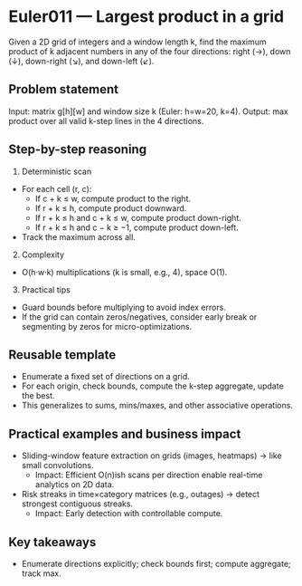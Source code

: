 # Euler011 — Largest product in a grid

Given a 2D grid of integers and a window length k, find the maximum product of k adjacent numbers in any of the four directions: right (→), down (↓), down-right (↘), and down-left (↙).

## Problem statement

Input: matrix g[h][w] and window size k (Euler: h=w=20, k=4). Output: max product over all valid k-step lines in the 4 directions.

## Step-by-step reasoning

1) Deterministic scan
- For each cell (r, c):
  - If c + k ≤ w, compute product to the right.
  - If r + k ≤ h, compute product downward.
  - If r + k ≤ h and c + k ≤ w, compute product down-right.
  - If r + k ≤ h and c − k ≥ −1, compute product down-left.
- Track the maximum across all.

2) Complexity
- O(h·w·k) multiplications (k is small, e.g., 4), space O(1).

3) Practical tips
- Guard bounds before multiplying to avoid index errors.
- If the grid can contain zeros/negatives, consider early break or segmenting by zeros for micro-optimizations.

## Reusable template
- Enumerate a fixed set of directions on a grid.
- For each origin, check bounds, compute the k-step aggregate, update the best.
- This generalizes to sums, mins/maxes, and other associative operations.

## Practical examples and business impact
- Sliding-window feature extraction on grids (images, heatmaps) → like small convolutions.
  - Impact: Efficient O(n)ish scans per direction enable real-time analytics on 2D data.
- Risk streaks in time×category matrices (e.g., outages) → detect strongest contiguous streaks.
  - Impact: Early detection with controllable compute.

## Key takeaways
- Enumerate directions explicitly; check bounds first; compute aggregate; track max.
